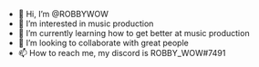 - 👋 Hi, I’m @ROBBYWOW
- 👀 I’m interested in music production
- 🌱 I’m currently learning how to get better at music production 
- 💞️ I’m looking to collaborate with great people
- 📫 How to reach me, my discord is ROBBY_WOW#7491

<!---
ROBBYWOW/ROBBYWOW is a ✨ special ✨ repository because its `README.md` (this file) appears on your GitHub profile.
You can click the Preview link to take a look at your changes.
--->
